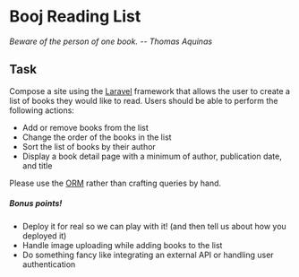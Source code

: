 # Booj Reading List
*Beware of the person of one book. -- Thomas Aquinas*
## Task
Compose a site using the [Laravel](https://laravel.com/) framework that allows the user to create a list of books they would like to read. Users should be able to perform the following actions:
* Add or remove books from the list
* Change the order of the books in the list
* Sort the list of books by their author
* Display a book detail page with a minimum of author, publication date, and title

Please use the [ORM](https://laravel.com/docs/5.2/eloquent) rather than crafting queries by hand. 

##### Bonus points!

* Deploy it for real so we can play with it! (and then tell us about how you deployed it)
* Handle image uploading while adding books to the list
* Do something fancy like integrating an external API or handling user authentication


